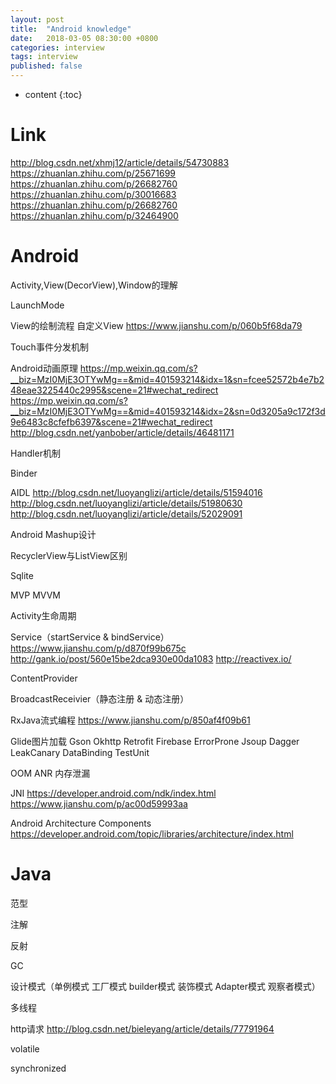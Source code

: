 ```yaml
---
layout: post
title:  "Android knowledge"
date:   2018-03-05 08:30:00 +0800
categories: interview
tags: interview
published: false
---
```


* content
{:toc}


# Link
http://blog.csdn.net/xhmj12/article/details/54730883
https://zhuanlan.zhihu.com/p/25671699
https://zhuanlan.zhihu.com/p/26682760
https://zhuanlan.zhihu.com/p/30016683
https://zhuanlan.zhihu.com/p/26682760
https://zhuanlan.zhihu.com/p/32464900

# Android
Activity,View(DecorView),Window的理解

LaunchMode

View的绘制流程 自定义View
https://www.jianshu.com/p/060b5f68da79

Touch事件分发机制

Android动画原理
https://mp.weixin.qq.com/s?__biz=MzI0MjE3OTYwMg==&mid=401593214&idx=1&sn=fcee52572b4e7b248eae3225440c2995&scene=21#wechat_redirect
https://mp.weixin.qq.com/s?__biz=MzI0MjE3OTYwMg==&mid=401593214&idx=2&sn=0d3205a9c172f3d9e6483c8cfefb6397&scene=21#wechat_redirect
http://blog.csdn.net/yanbober/article/details/46481171

Handler机制

Binder

AIDL
http://blog.csdn.net/luoyanglizi/article/details/51594016
http://blog.csdn.net/luoyanglizi/article/details/51980630
http://blog.csdn.net/luoyanglizi/article/details/52029091

Android Mashup设计

RecyclerView与ListView区别

Sqlite

MVP MVVM

Activity生命周期

Service（startService & bindService）
https://www.jianshu.com/p/d870f99b675c
http://gank.io/post/560e15be2dca930e00da1083
http://reactivex.io/

ContentProvider

BroadcastReceivier（静态注册 & 动态注册）

RxJava流式编程
https://www.jianshu.com/p/850af4f09b61

Glide图片加载
Gson Okhttp Retrofit Firebase ErrorProne Jsoup Dagger LeakCanary DataBinding TestUnit

OOM ANR 内存泄漏

JNI
https://developer.android.com/ndk/index.html
https://www.jianshu.com/p/ac00d59993aa

Android Architecture Components
https://developer.android.com/topic/libraries/architecture/index.html
# Java
范型

注解

反射

GC

设计模式（单例模式 工厂模式 builder模式 装饰模式 Adapter模式 观察者模式）

多线程

http请求
http://blog.csdn.net/bieleyang/article/details/77791964

volatile

synchronized
